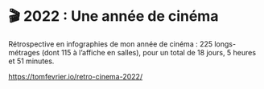 # 🎬 2022 : Une année de cinéma

Rétrospective en infographies de mon année de cinéma : 225 longs-métrages (dont 115 à l’affiche en salles), pour un total de 18 jours, 5 heures et 51 minutes.

https://tomfevrier.io/retro-cinema-2022/
